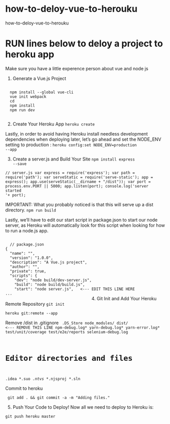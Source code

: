 # how-to-deloy-vue-to-herouku
how-to-deloy-vue-to-herouku
# RUN lines below to deloy a project to heroku app

Make sure you have a little experence person about vue and node js

1. Generate a Vue.js Project
<code>
  npm install --global vue-cli
  vue init webpack <YOUR-PROJECT-NAME-HERE>
  cd <YOUR-PROJECT-NAME-HERE>
  npm install
  npm run dev
 </code>
  
 2. Create Your Heroku App
 <code>heroku create <YOUR-PROJECT-NAME-HERE></code>
  
Lastly, in order to avoid having Heroku install needless development dependencies when deploying later, let’s go ahead and set the NODE_ENV setting to production :
<code>heroku config:set NODE_ENV=production --app <YOUR-PROJECT-NAME-HERE></code>
  
 3. Create a server.js and Build Your Site
 <code>npm install express --save</code>
 
 <code>// server.js
var express = require('express');
var path = require('path');
var serveStatic = require('serve-static');
app = express();
app.use(serveStatic(__dirname + "/dist"));
var port = process.env.PORT || 5000;
app.listen(port);
console.log('server started '+ port);</code>

IMPORTANT: What you probably noticed is that this will serve up a dist directory. 
<code>npm run build</code>

Lastly, we’ll have to edit our start script in package.json to start our node server, as Heroku will automatically look for this script when looking for how to run a node.js app.

<code>
  // package.json
{
  "name": "<YOUR-PROJECT-NAME-HERE>",
  "version": "1.0.0",
  "description": "A Vue.js project",
  "author": "",
  "private": true,
  "scripts": {
    "dev": "node build/dev-server.js",
    "build": "node build/build.js",
    "start": "node server.js",   <--- EDIT THIS LINE HERE 
...
                                      </code>
  4. Git Init and Add Your Heroku Remote Repository
  <code>git init</code>
  
  <code>heroku git:remote --app <YOUR-PROJECT-NAME-HERE></code>
  
  Remove /dist in .gitignore
  <code>
  .DS_Store
node_modules/
dist/  <--- REMOVE THIS LINE
npm-debug.log*
yarn-debug.log*
yarn-error.log*
test/unit/coverage
test/e2e/reports
selenium-debug.log
# Editor directories and files
.idea
*.suo
*.ntvs*
*.njsproj
*.sln
            </code>

Commit to heroku

<code> git add . && git commit -a -m "Adding files." </code>

5. Push Your Code to Deploy!
Now all we need to deploy to Heroku is:

<code>git push heroku master</code>
